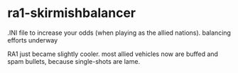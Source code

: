 # ra1-skirmishbalancer
.INI file to increase your odds (when playing as the allied nations). balancing efforts underway

RA1 just became slightly cooler. most allied vehicles now are buffed and spam bullets, because single-shots are lame.
